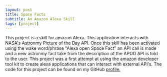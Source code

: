 ```yaml
---
layout: post
title: Space Facts
subtitle: An Amazon Alexa Skill
tags: [project]
---
```


This project is a skill for amazon Alexa. This application interacts with NASA's Astronmy Picture of the Day API. Once this skill has been activated using the wake word/phrase "Alexa open Space Fact" an API call is made and a new astronmy fact take from the description of the APOD API is told to the user. This project was a first attempt at using the amazon developer tool kit to create alexa applications that can interact with external API's. The code for this project can be found on my GitHub [profile.](https://github.com/pcoshan?tab=repositories)
